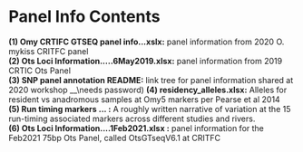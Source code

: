 # Panel Info Contents

__(1) Omy CRTIFC GTSEQ panel info...xslx:__ panel information from 2020 O. mykiss CRITFC panel  
__(2) Ots Loci Information.....6May2019.xlsx:__ panel information from 2019 CRTIC Ots Panel   
__(3) SNP panel annotation README:__ link tree for panel information shared at 2020 workshop __\needs password)
__(4) residency_alleles.xlsx:__ Alleles for resident vs anadromous samples at Omy5 markers per Pearse et al 2014  
__(5) Run timing markers ... :__ A roughly written narrative of variation at the 15 run-timing associated markers across different studies and rivers.  
__(6) Ots Loci Information....1Feb2021.xlsx :__ panel information for the Feb2021 75bp Ots Panel, called OtsGTseqV6.1 at CRITFC
